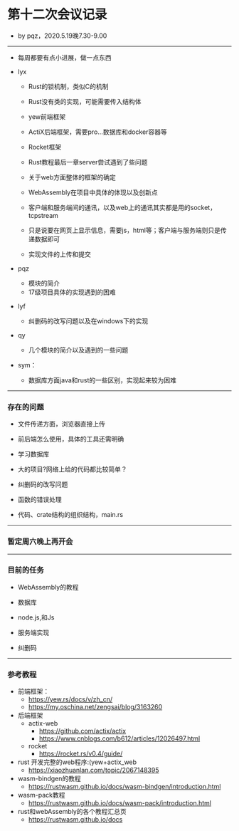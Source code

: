 # 第十二次会议记录

* by pqz，2020.5.19晚7.30-9.00

***

* 每周都要有点小进展，做一点东西

* lyx

  * Rust的锁机制，类似C的机制
  * Rust没有类的实现，可能需要传入结构体

  * yew前端框架
  * ActiX后端框架，需要pro…数据库和docker容器等
  * Rocket框架
  * Rust教程最后一章server尝试遇到了些问题
  * 关于web方面整体的框架的确定
  * WebAssembly在项目中具体的体现以及创新点
  * 客户端和服务端间的通讯，以及web上的通讯其实都是用的socket，tcpstream
  * 只是说要在网页上显示信息，需要js，html等；客户端与服务端则只是传递数据即可
  * 实现文件的上传和提交

* pqz

  * 模块的简介
  * 17级项目具体的实现遇到的困难

* lyf

  * 纠删码的改写问题以及在windows下的实现  

* qy

  *  几个模块的简介以及遇到的一些问题

* sym：

  * 数据库方面java和rust的一些区别，实现起来较为困难

***

### 存在的问题

* 文件传递方面，浏览器直接上传
* 前后端怎么使用，具体的工具还需明确
* 学习数据库
* 大的项目?网络上给的代码都比较简单？
* 纠删码的改写问题
* 函数的错误处理

* 代码、crate结构的组织结构，main.rs

***

### 暂定周六晚上再开会

***

### 目前的任务

* WebAssembly的教程
* 数据库

* node.js,和Js

* 服务端实现
* 纠删码

***

### 参考教程

* 前端框架：
  * https://yew.rs/docs/v/zh_cn/
  * https://my.oschina.net/zengsai/blog/3163260
* 后端框架
  * actix-web
    * https://github.com/actix/actix
    * https://www.cnblogs.com/b612/articles/12026497.html
  * rocket
    * https://rocket.rs/v0.4/guide/
* rust 开发完整的web程序:(yew+actix_web
  * https://xiaozhuanlan.com/topic/2067148395
* wasm-bindgen的教程
  * https://rustwasm.github.io/docs/wasm-bindgen/introduction.html
* wasm-pack教程
  * https://rustwasm.github.io/docs/wasm-pack/introduction.html
* rust和webAssembly的各个教程汇总页
  * https://rustwasm.github.io/docs

